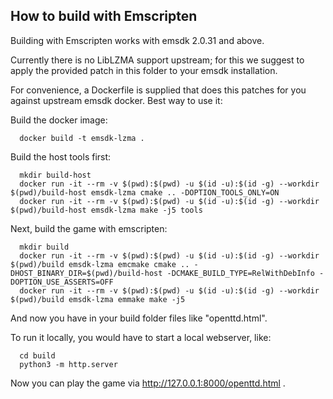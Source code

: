 ## How to build with Emscripten

Building with Emscripten works with emsdk 2.0.31 and above.

Currently there is no LibLZMA support upstream; for this we suggest to apply
the provided patch in this folder to your emsdk installation.

For convenience, a Dockerfile is supplied that does this patches for you
against upstream emsdk docker. Best way to use it:

Build the docker image:
```
  docker build -t emsdk-lzma .
```

Build the host tools first:
```
  mkdir build-host
  docker run -it --rm -v $(pwd):$(pwd) -u $(id -u):$(id -g) --workdir $(pwd)/build-host emsdk-lzma cmake .. -DOPTION_TOOLS_ONLY=ON
  docker run -it --rm -v $(pwd):$(pwd) -u $(id -u):$(id -g) --workdir $(pwd)/build-host emsdk-lzma make -j5 tools
```

Next, build the game with emscripten:

```
  mkdir build
  docker run -it --rm -v $(pwd):$(pwd) -u $(id -u):$(id -g) --workdir $(pwd)/build emsdk-lzma emcmake cmake .. -DHOST_BINARY_DIR=$(pwd)/build-host -DCMAKE_BUILD_TYPE=RelWithDebInfo -DOPTION_USE_ASSERTS=OFF
  docker run -it --rm -v $(pwd):$(pwd) -u $(id -u):$(id -g) --workdir $(pwd)/build emsdk-lzma emmake make -j5
```

And now you have in your build folder files like "openttd.html".

To run it locally, you would have to start a local webserver, like:

```
  cd build
  python3 -m http.server
````

Now you can play the game via http://127.0.0.1:8000/openttd.html .
